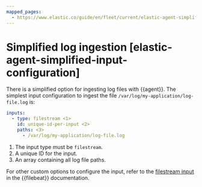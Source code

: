 ```yaml
---
mapped_pages:
  - https://www.elastic.co/guide/en/fleet/current/elastic-agent-simplified-input-configuration.html
---
```


# Simplified log ingestion [elastic-agent-simplified-input-configuration]

There is a simplified option for ingesting log files with {{agent}}. The simplest input configuration to ingest the file `/var/log/my-application/log-file.log` is:

```yaml
inputs:
  - type: filestream <1>
    id: unique-id-per-input <2>
    paths: <3>
      - /var/log/my-application/log-file.log
```

1. The input type must be `filestream`.
2. A unique ID for the input.
3. An array containing all log file paths.


For other custom options to configure the input, refer to the [filestream input](beats://reference/filebeat/filebeat-input-filestream.md) in the {{filebeat}} documentation.


